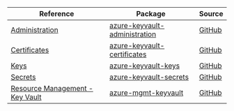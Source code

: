 | Reference | Package | Source |
|---|---|---|
|[Administration](keyvault-administration-readme.md)|[azure-keyvault-administration](https://pypi.org/project/azure-keyvault-administration)|[GitHub](https://github.com/Azure/azure-sdk-for-python/blob/main/sdk/keyvault/azure-keyvault-administration)|
|[Certificates](keyvault-certificates-readme.md)|[azure-keyvault-certificates](https://pypi.org/project/azure-keyvault-certificates)|[GitHub](https://github.com/Azure/azure-sdk-for-python/blob/main/sdk/keyvault/azure-keyvault-certificates)|
|[Keys](keyvault-keys-readme.md)|[azure-keyvault-keys](https://pypi.org/project/azure-keyvault-keys)|[GitHub](https://github.com/Azure/azure-sdk-for-python/blob/main/sdk/keyvault/azure-keyvault-keys)|
|[Secrets](keyvault-secrets-readme.md)|[azure-keyvault-secrets](https://pypi.org/project/azure-keyvault-secrets)|[GitHub](https://github.com/Azure/azure-sdk-for-python/blob/main/sdk/keyvault/azure-keyvault-secrets)|
|[Resource Management - Key Vault](mgmt-keyvault-readme.md)|[azure-mgmt-keyvault](https://pypi.org/project/azure-mgmt-keyvault)|[GitHub](https://github.com/Azure/azure-sdk-for-python/blob/main/sdk/keyvault/azure-mgmt-keyvault)|
